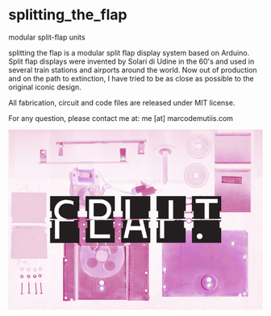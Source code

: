 splitting_the_flap
==================

modular split-flap units

splitting the flap is a modular split flap display system based on Arduino. Split flap displays were invented by Solari di Udine in the 60's and used in several train stations and airports around the world. Now out of production and on the path to extinction, I have tried to be as close as possible to the original iconic design.

All fabrication, circuit and code files are released under MIT license.

For any question, please contact me at: me [at] marcodemutiis.com

![splitting_the_flap](pics/splittingTheFlap_800px.jpg)
